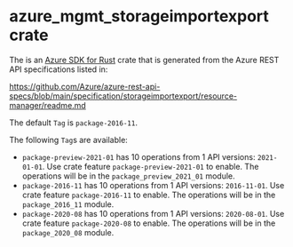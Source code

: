 # azure_mgmt_storageimportexport crate

The is an [Azure SDK for Rust](https://github.com/Azure/azure-sdk-for-rust) crate that is generated from the Azure REST API specifications listed in:

https://github.com/Azure/azure-rest-api-specs/blob/main/specification/storageimportexport/resource-manager/readme.md

The default `Tag` is `package-2016-11`.

The following `Tag`s are available:

- `package-preview-2021-01` has 10 operations from 1 API versions: `2021-01-01`. Use crate feature `package-preview-2021-01` to enable. The operations will be in the `package_preview_2021_01` module.
- `package-2016-11` has 10 operations from 1 API versions: `2016-11-01`. Use crate feature `package-2016-11` to enable. The operations will be in the `package_2016_11` module.
- `package-2020-08` has 10 operations from 1 API versions: `2020-08-01`. Use crate feature `package-2020-08` to enable. The operations will be in the `package_2020_08` module.